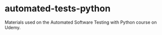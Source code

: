 # automated-tests-python
Materials used on the Automated Software Testing with Python course on Udemy.
